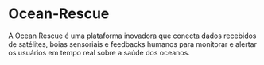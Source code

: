 # Ocean-Rescue
A Ocean Rescue é uma plataforma inovadora que conecta dados recebidos de satélites, boias sensoriais e feedbacks humanos para monitorar e alertar os usuários em tempo real sobre a saúde dos oceanos.
